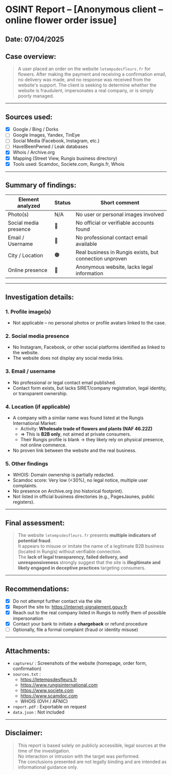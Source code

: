 #  OSINT Report – [Anonymous client – online flower order issue]

##  Date: 07/04/2025  
##  Case overview:
> A user placed an order on the website `letempsdesfleurs.fr` for flowers. After making the payment and receiving a confirmation email, no delivery was made, and no response was received from the website's support. The client is seeking to determine whether the website is fraudulent, impersonates a real company, or is simply poorly managed.

---

##  Sources used:

- [x] Google / Bing / Dorks  
- [ ] Google Images, Yandex, TinEye  
- [ ] Social Media (Facebook, Instagram, etc.)  
- [ ] HaveIBeenPwned / Leak databases  
- [x] Whois / Archive.org  
- [x] Mapping (Street View, Rungis business directory)  
- [x] Tools used: Scamdoc, Societe.com, Rungis.fr, Whois

---

##  Summary of findings:

| Element analyzed        | Status   | Short comment                                            |
|-------------------------|----------|-----------------------------------------------------------|
| Photo(s)                | N/A      | No user or personal images involved                      |
| Social media presence   | 🔴        | No official or verifiable accounts found                 |
| Email / Username        | 🔴        | No professional contact email available                  |
| City / Location         | 🟠        | Real business in Rungis exists, but connection unproven  |
| Online presence         | 🔴        | Anonymous website, lacks legal information               |

---

##  Investigation details:

### 1.  Profile image(s)
- Not applicable – no personal photos or profile avatars linked to the case.

### 2.  Social media presence
- No Instagram, Facebook, or other social platforms identified as linked to the website.
- The website does not display any social media links.

### 3.  Email / username
- No professional or legal contact email published.
- Contact form exists, but lacks SIRET/company registration, legal identity, or transparent ownership.

### 4.  Location (if applicable)
- A company with a similar name was found listed at the Rungis International Market:
  - Activity: **Wholesale trade of flowers and plants (NAF 46.22Z)**
  - => This is **B2B only**, not aimed at private consumers.
  - Their Rungis profile is blank → they likely rely on physical presence, not online commerce.
- No proven link between the website and the real business.

### 5.  Other findings
- WHOIS: Domain ownership is partially redacted.
- Scamdoc score: Very low (<30%), no legal notice, multiple user complaints.
- No presence on Archive.org (no historical footprint).
- Not listed in official business directories (e.g., PagesJaunes, public registers).

---

##  Final assessment:

> The website `letempsdesfleurs.fr` presents **multiple indicators of potential fraud**.  
> It appears to misuse or imitate the name of a legitimate B2B business (located in Rungis) without verifiable connection.  
> The **lack of legal transparency, failed delivery, and unresponsiveness** strongly suggest that the site is **illegitimate and likely engaged in deceptive practices** targeting consumers.

---

##  Recommendations:

- [x] Do not attempt further contact via the site  
- [x] Report the site to: https://internet-signalement.gouv.fr  
- [x] Reach out to the real company listed in Rungis to notify them of possible impersonation  
- [x] Contact your bank to initiate a **chargeback** or refund procedure  
- [ ] Optionally, file a formal complaint (fraud or identity misuse)

---

##  Attachments:

- `captures/` : Screenshots of the website (homepage, order form, confirmation)  
- `sources.txt` :  
  - https://letempsdesfleurs.fr  
  - https://www.rungisinternational.com  
  - https://www.societe.com  
  - https://www.scamdoc.com  
  - WHOIS (OVH / AFNIC)  
- `report.pdf` : Exportable on request  
- `data.json` : Not included

---

##  Disclaimer:

> This report is based solely on publicly accessible, legal sources at the time of the investigation.  
> No interaction or intrusion with the target was performed.  
> The conclusions presented are not legally binding and are intended as informational guidance only.
